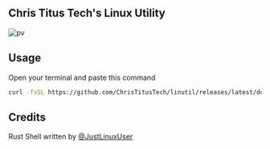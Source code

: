 ## Chris Titus Tech's Linux Utility

![pv](https://i.imgur.com/quoAwXf.png)

## Usage

Open your terminal and paste this command
```bash
curl -fsSL https://github.com/ChrisTitusTech/linutil/releases/latest/download/start.sh | sh
```

## Credits
Rust Shell written by [@JustLinuxUser](https://github.com/JustLinuxUser)
